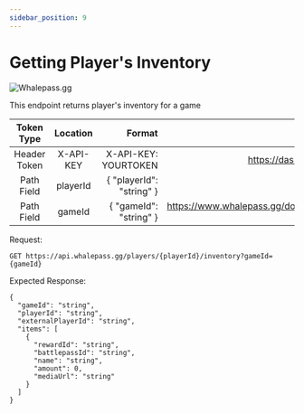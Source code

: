 ```yaml
---
sidebar_position: 9
---
```

# Getting Player's Inventory

![Whalepass.gg](https://i.imgur.com/zwUqWaS.png)

This endpoint returns player's inventory for a game

| Token Type   | Location         | Format                               | Where To Find                                                       |
|:------------:|:----------------:|--------------------------------------:|-------------------------------------------------------------------:|
| Header Token | X-API-KEY        | X-API-KEY: YOURTOKEN                 | https://dashboard.whalepass.gg/api-key                              |
| Path Field   | playerId         | { "playerId": "string" }             | You can find in response                                            |
| Path Field   | gameId           | { "gameId": "string" }               | https://www.whalepass.gg/documentation/tutorial#finding-your-game-id|

Request:
```http
GET https://api.whalepass.gg/players/{playerId}/inventory?gameId={gameId}
```

Expected Response:
```http
{
  "gameId": "string",
  "playerId": "string",
  "externalPlayerId": "string",
  "items": [
    {
      "rewardId": "string",
      "battlepassId": "string",
      "name": "string",
      "amount": 0,
      "mediaUrl": "string"
    }
  ]
}
```
